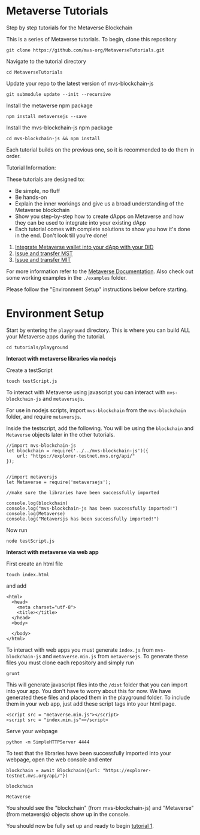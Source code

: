 # Metaverse Tutorials
Step by step tutorials for the Metaverse Blockchain

This is a series of Metaverse tutorials. To begin, clone this repository

```
git clone https://github.com/mvs-org/MetaverseTutorials.git
```

Navigate to the tutorial directory

```
cd MetaverseTutorials
```

Update your repo to the latest version of mvs-blockchain-js
```
git submodule update --init --recursive
```

Install the metaverse npm package
```
npm install metaversejs --save
```

Install the mvs-blockchain-js npm package
```
cd mvs-blockchain-js && npm install
```


Each tutorial builds on the previous one, so it is recommended to do them in order.

Tutorial Information:

These tutorials are designed to:
* Be simple, no fluff
* Be hands-on
* Explain the inner workings and give us a broad understanding of the Metaverse blockchain
* Show you step-by-step how to create dApps on Metaverse and how they can be used to integrate into your existing dApp
* Each tutorial comes with complete solutions to show you how it's done in the end. Don't look till you're done!

1. [Integrate Metaverse wallet into your dApp with your DID](tutorials/1-Metaverse-Wallet)
2. [Issue and transfer MST](tutorials/2-Avatars-and-MSTs)
3. [Issue and transfer MIT](tutorials/3-MITs)

For more information refer to the [Metaverse Documentation](https://docs.mvs.org/docs/).
Also check out some working examples in the `./examples` folder.

Please follow the "Environment Setup" instructions below before starting.

# Environment Setup

Start by entering the `playground` directory. This is where you can build ALL your Metaverse apps during the tutorial.
```
cd tutorials/playground
```

**Interact with metaverse libraries via nodejs**

Create a testScript
```
touch testScript.js
```

To interact with Metaverse using javascript you can interact with `mvs-blockchain-js` and `metaversejs`.

For use in nodejs scripts, import `mvs-blockchain` from the `mvs-blockchain` folder, and require `metaversjs`.

Inside the testscript, add the following. You will be using the `blockchain` and `Metaverse` objects later in the other tutorials.

```
//import mvs-blockchain-js
let blockchain = require('../../mvs-blockchain-js')({
    url: "https://explorer-testnet.mvs.org/api/"
});


//import metaversjs
let Metaverse = require('metaversejs');

//make sure the libraries have been successfully imported

console.log(blockchain)
console.log("mvs-blockchain-js has been successfully imported!")
console.log(Metaverse)
console.log("Metaversjs has been successfully imported!")
```

Now run

```
node testScript.js
```

**Interact with metaverse via web app**

First create an html file
```
touch index.html
```

and add

```
<html>
  <head>
    <meta charset="utf-8">
    <title></title>
  </head>
  <body>

  </body>
</html>
```


To interact with web apps you must generate `index.js` from `mvs-blockchain-js` and `metaverse.min.js` from `metaversejs`. To generate these files you must clone each repository and simply run

```
grunt
```

This will generate javascript files into the `/dist` folder that you can import into your app.  You don't have to worry about this for now. We have generated these files and placed them in the playground folder. To include them in your web app, just add these script tags into your html page.

```
<script src = "metaverse.min.js"></script>
<script src = "index.min.js"></script>
```

Serve your webpage
```
python -m SimpleHTTPServer 4444
```

To test that the libraries have been successfully imported into your webpage, open the web console and enter
```
blockchain = await Blockchain({url: "https://explorer-testnet.mvs.org/api/"})

blockchain

Metaverse
```

You should see the "blockchain" (from mvs-blockchain-js) and "Metaverse" (from metaversjs) objects show up in the console.

You should now be fully set up and ready to begin [tutorial 1](tutorials/1-Metaverse-Wallet).
